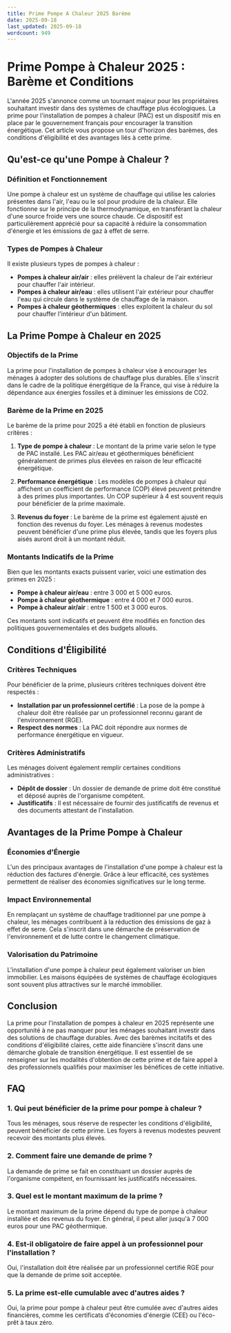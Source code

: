 ```yaml
---
title: Prime Pompe A Chaleur 2025 Barème
date: 2025-09-18
last_updated: 2025-09-18
wordcount: 949
---
```


# Prime Pompe à Chaleur 2025 : Barème et Conditions

L'année 2025 s'annonce comme un tournant majeur pour les propriétaires souhaitant investir dans des systèmes de chauffage plus écologiques. La prime pour l'installation de pompes à chaleur (PAC) est un dispositif mis en place par le gouvernement français pour encourager la transition énergétique. Cet article vous propose un tour d'horizon des barèmes, des conditions d'éligibilité et des avantages liés à cette prime.

## Qu'est-ce qu'une Pompe à Chaleur ?

### Définition et Fonctionnement

Une pompe à chaleur est un système de chauffage qui utilise les calories présentes dans l'air, l'eau ou le sol pour produire de la chaleur. Elle fonctionne sur le principe de la thermodynamique, en transférant la chaleur d'une source froide vers une source chaude. Ce dispositif est particulièrement apprécié pour sa capacité à réduire la consommation d'énergie et les émissions de gaz à effet de serre.

### Types de Pompes à Chaleur

Il existe plusieurs types de pompes à chaleur :

- **Pompes à chaleur air/air** : elles prélèvent la chaleur de l'air extérieur pour chauffer l'air intérieur.
- **Pompes à chaleur air/eau** : elles utilisent l'air extérieur pour chauffer l'eau qui circule dans le système de chauffage de la maison.
- **Pompes à chaleur géothermiques** : elles exploitent la chaleur du sol pour chauffer l'intérieur d'un bâtiment.

## La Prime Pompe à Chaleur en 2025

### Objectifs de la Prime

La prime pour l'installation de pompes à chaleur vise à encourager les ménages à adopter des solutions de chauffage plus durables. Elle s'inscrit dans le cadre de la politique énergétique de la France, qui vise à réduire la dépendance aux énergies fossiles et à diminuer les émissions de CO2.

### Barème de la Prime en 2025

Le barème de la prime pour 2025 a été établi en fonction de plusieurs critères :

1. **Type de pompe à chaleur** : Le montant de la prime varie selon le type de PAC installé. Les PAC air/eau et géothermiques bénéficient généralement de primes plus élevées en raison de leur efficacité énergétique.

2. **Performance énergétique** : Les modèles de pompes à chaleur qui affichent un coefficient de performance (COP) élevé peuvent prétendre à des primes plus importantes. Un COP supérieur à 4 est souvent requis pour bénéficier de la prime maximale.

3. **Revenus du foyer** : Le barème de la prime est également ajusté en fonction des revenus du foyer. Les ménages à revenus modestes peuvent bénéficier d'une prime plus élevée, tandis que les foyers plus aisés auront droit à un montant réduit.

### Montants Indicatifs de la Prime

Bien que les montants exacts puissent varier, voici une estimation des primes en 2025 :

- **Pompe à chaleur air/eau** : entre 3 000 et 5 000 euros.
- **Pompe à chaleur géothermique** : entre 4 000 et 7 000 euros.
- **Pompe à chaleur air/air** : entre 1 500 et 3 000 euros.

Ces montants sont indicatifs et peuvent être modifiés en fonction des politiques gouvernementales et des budgets alloués.

## Conditions d'Éligibilité

### Critères Techniques

Pour bénéficier de la prime, plusieurs critères techniques doivent être respectés :

- **Installation par un professionnel certifié** : La pose de la pompe à chaleur doit être réalisée par un professionnel reconnu garant de l'environnement (RGE).
- **Respect des normes** : La PAC doit répondre aux normes de performance énergétique en vigueur.

### Critères Administratifs

Les ménages doivent également remplir certaines conditions administratives :

- **Dépôt de dossier** : Un dossier de demande de prime doit être constitué et déposé auprès de l'organisme compétent.
- **Justificatifs** : Il est nécessaire de fournir des justificatifs de revenus et des documents attestant de l'installation.

## Avantages de la Prime Pompe à Chaleur

### Économies d'Énergie

L'un des principaux avantages de l'installation d'une pompe à chaleur est la réduction des factures d'énergie. Grâce à leur efficacité, ces systèmes permettent de réaliser des économies significatives sur le long terme.

### Impact Environnemental

En remplaçant un système de chauffage traditionnel par une pompe à chaleur, les ménages contribuent à la réduction des émissions de gaz à effet de serre. Cela s'inscrit dans une démarche de préservation de l'environnement et de lutte contre le changement climatique.

### Valorisation du Patrimoine

L'installation d'une pompe à chaleur peut également valoriser un bien immobilier. Les maisons équipées de systèmes de chauffage écologiques sont souvent plus attractives sur le marché immobilier.

## Conclusion

La prime pour l'installation de pompes à chaleur en 2025 représente une opportunité à ne pas manquer pour les ménages souhaitant investir dans des solutions de chauffage durables. Avec des barèmes incitatifs et des conditions d'éligibilité claires, cette aide financière s'inscrit dans une démarche globale de transition énergétique. Il est essentiel de se renseigner sur les modalités d'obtention de cette prime et de faire appel à des professionnels qualifiés pour maximiser les bénéfices de cette initiative.

## FAQ

### 1. Qui peut bénéficier de la prime pour pompe à chaleur ?

Tous les ménages, sous réserve de respecter les conditions d'éligibilité, peuvent bénéficier de cette prime. Les foyers à revenus modestes peuvent recevoir des montants plus élevés.

### 2. Comment faire une demande de prime ?

La demande de prime se fait en constituant un dossier auprès de l'organisme compétent, en fournissant les justificatifs nécessaires.

### 3. Quel est le montant maximum de la prime ?

Le montant maximum de la prime dépend du type de pompe à chaleur installée et des revenus du foyer. En général, il peut aller jusqu'à 7 000 euros pour une PAC géothermique.

### 4. Est-il obligatoire de faire appel à un professionnel pour l'installation ?

Oui, l'installation doit être réalisée par un professionnel certifié RGE pour que la demande de prime soit acceptée.

### 5. La prime est-elle cumulable avec d'autres aides ?

Oui, la prime pour pompe à chaleur peut être cumulée avec d'autres aides financières, comme les certificats d'économies d'énergie (CEE) ou l'éco-prêt à taux zéro.